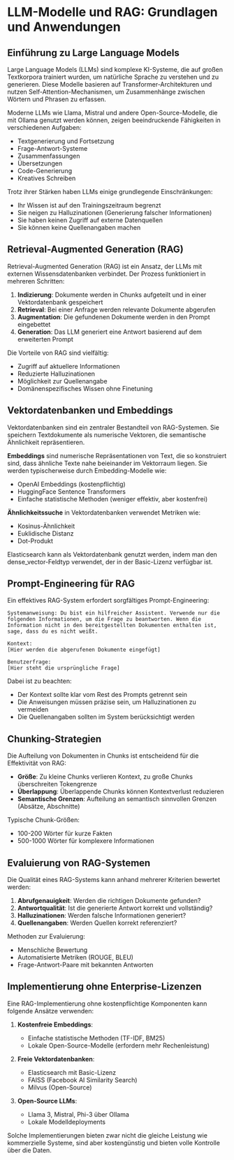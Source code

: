 # LLM-Modelle und RAG: Grundlagen und Anwendungen

## Einführung zu Large Language Models

Large Language Models (LLMs) sind komplexe KI-Systeme, die auf großen Textkorpora trainiert wurden, um natürliche Sprache zu verstehen und zu generieren. Diese Modelle basieren auf Transformer-Architekturen und nutzen Self-Attention-Mechanismen, um Zusammenhänge zwischen Wörtern und Phrasen zu erfassen.

Moderne LLMs wie Llama, Mistral und andere Open-Source-Modelle, die mit Ollama genutzt werden können, zeigen beeindruckende Fähigkeiten in verschiedenen Aufgaben:

- Textgenerierung und Fortsetzung
- Frage-Antwort-Systeme
- Zusammenfassungen
- Übersetzungen
- Code-Generierung
- Kreatives Schreiben

Trotz ihrer Stärken haben LLMs einige grundlegende Einschränkungen:
- Ihr Wissen ist auf den Trainingszeitraum begrenzt
- Sie neigen zu Halluzinationen (Generierung falscher Informationen)
- Sie haben keinen Zugriff auf externe Datenquellen
- Sie können keine Quellenangaben machen

## Retrieval-Augmented Generation (RAG)

Retrieval-Augmented Generation (RAG) ist ein Ansatz, der LLMs mit externen Wissensdatenbanken verbindet. Der Prozess funktioniert in mehreren Schritten:

1. **Indizierung**: Dokumente werden in Chunks aufgeteilt und in einer Vektordatenbank gespeichert
2. **Retrieval**: Bei einer Anfrage werden relevante Dokumente abgerufen
3. **Augmentation**: Die gefundenen Dokumente werden in den Prompt eingebettet
4. **Generation**: Das LLM generiert eine Antwort basierend auf dem erweiterten Prompt

Die Vorteile von RAG sind vielfältig:
- Zugriff auf aktuellere Informationen
- Reduzierte Halluzinationen
- Möglichkeit zur Quellenangabe
- Domänenspezifisches Wissen ohne Finetuning

## Vektordatenbanken und Embeddings

Vektordatenbanken sind ein zentraler Bestandteil von RAG-Systemen. Sie speichern Textdokumente als numerische Vektoren, die semantische Ähnlichkeit repräsentieren.

**Embeddings** sind numerische Repräsentationen von Text, die so konstruiert sind, dass ähnliche Texte nahe beieinander im Vektorraum liegen. Sie werden typischerweise durch Embedding-Modelle wie:
- OpenAI Embeddings (kostenpflichtig)
- HuggingFace Sentence Transformers
- Einfache statistische Methoden (weniger effektiv, aber kostenfrei)

**Ähnlichkeitssuche** in Vektordatenbanken verwendet Metriken wie:
- Kosinus-Ähnlichkeit
- Euklidische Distanz
- Dot-Produkt

Elasticsearch kann als Vektordatenbank genutzt werden, indem man den dense_vector-Feldtyp verwendet, der in der Basic-Lizenz verfügbar ist.

## Prompt-Engineering für RAG

Ein effektives RAG-System erfordert sorgfältiges Prompt-Engineering:

```
Systemanweisung: Du bist ein hilfreicher Assistent. Verwende nur die folgenden Informationen, um die Frage zu beantworten. Wenn die Information nicht in den bereitgestellten Dokumenten enthalten ist, sage, dass du es nicht weißt.

Kontext:
[Hier werden die abgerufenen Dokumente eingefügt]

Benutzerfrage:
[Hier steht die ursprüngliche Frage]
```

Dabei ist zu beachten:
- Der Kontext sollte klar vom Rest des Prompts getrennt sein
- Die Anweisungen müssen präzise sein, um Halluzinationen zu vermeiden
- Die Quellenangaben sollten im System berücksichtigt werden

## Chunking-Strategien

Die Aufteilung von Dokumenten in Chunks ist entscheidend für die Effektivität von RAG:

- **Größe**: Zu kleine Chunks verlieren Kontext, zu große Chunks überschreiten Tokengrenze
- **Überlappung**: Überlappende Chunks können Kontextverlust reduzieren
- **Semantische Grenzen**: Aufteilung an semantisch sinnvollen Grenzen (Absätze, Abschnitte)

Typische Chunk-Größen:
- 100-200 Wörter für kurze Fakten
- 500-1000 Wörter für komplexere Informationen

## Evaluierung von RAG-Systemen

Die Qualität eines RAG-Systems kann anhand mehrerer Kriterien bewertet werden:

1. **Abrufgenauigkeit**: Werden die richtigen Dokumente gefunden?
2. **Antwortqualität**: Ist die generierte Antwort korrekt und vollständig?
3. **Halluzinationen**: Werden falsche Informationen generiert?
4. **Quellenangaben**: Werden Quellen korrekt referenziert?

Methoden zur Evaluierung:
- Menschliche Bewertung
- Automatisierte Metriken (ROUGE, BLEU)
- Frage-Antwort-Paare mit bekannten Antworten

## Implementierung ohne Enterprise-Lizenzen

Eine RAG-Implementierung ohne kostenpflichtige Komponenten kann folgende Ansätze verwenden:

1. **Kostenfreie Embeddings**:
   - Einfache statistische Methoden (TF-IDF, BM25)
   - Lokale Open-Source-Modelle (erfordern mehr Rechenleistung)

2. **Freie Vektordatenbanken**:
   - Elasticsearch mit Basic-Lizenz
   - FAISS (Facebook AI Similarity Search)
   - Milvus (Open-Source)

3. **Open-Source LLMs**:
   - Llama 3, Mistral, Phi-3 über Ollama
   - Lokale Modelldeployments

Solche Implementierungen bieten zwar nicht die gleiche Leistung wie kommerzielle Systeme, sind aber kostengünstig und bieten volle Kontrolle über die Daten.
